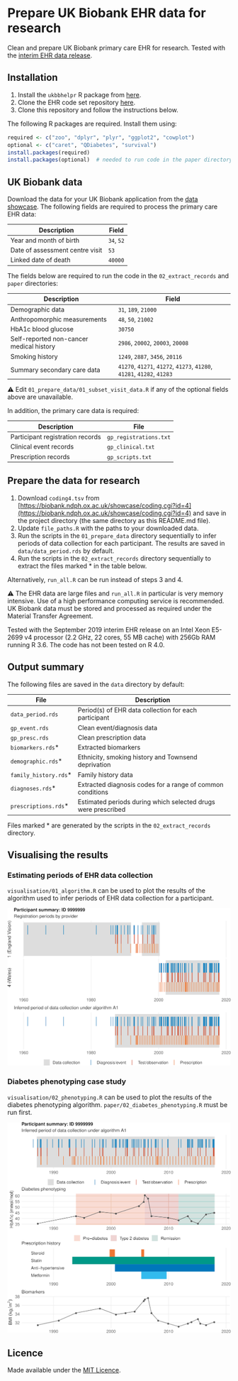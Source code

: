 # Prepare UK Biobank EHR data for research

Clean and prepare UK Biobank primary care EHR for research. Tested with the [interim EHR data release](https://biobank.ndph.ox.ac.uk/showcase/ukb/docs/primary_care_data.pdf).

## Installation

1. Install the `ukbbhelpr` R package from [here](https://github.com/philipdarke/ukbbhelpr).
2. Clone the EHR code set repository [here](https://github.com/philipdarke/ehr-codesets).
3. Clone this repository and follow the instructions below.

The following R packages are required. Install them using:

```R
required <- c("zoo", "dplyr", "plyr", "ggplot2", "cowplot")
optional <- c("caret", "QDiabetes", "survival")
install.packages(required)
install.packages(optional)  # needed to run code in the paper directory
```

## UK Biobank data

Download the data for your UK Biobank application from the [data showcase](https://biobank.ndph.ox.ac.uk/showcase/). The following fields are required to process the primary care EHR data:

Description | Field
----------- | -----
Year and month of birth | `34`, `52`
Date of assessment centre visit | `53`
Linked date of death | `40000`

The fields below are required to run the code in the `02_extract_records` and `paper` directories:

Description | Field
----------- | -----
Demographic data | `31`, `189`, `21000`
| Anthropomorphic measurements | `48`, `50`, `21002`
HbA1c blood glucose  | `30750`
Self-reported non-cancer medical history | `2986`, `20002`, `20003`, `20008`
Smoking history | `1249`, `2887`, `3456`, `20116`
Summary secondary care data | `41270`, `41271`, `41272`, `41273`, `41280`, `41281`, `41282`, `41283`

:warning: Edit `01_prepare_data/01_subset_visit_data.R` if any of the optional fields above are unavailable.

In addition, the primary care data is required:

Description | File
----------- | ----
Participant registration records | `gp_registrations.txt`
Clinical event records | `gp_clinical.txt`
Prescription records | `gp_scripts.txt`

## Prepare the data for research

1. Download `coding4.tsv` from [https://biobank.ndph.ox.ac.uk/showcase/coding.cgi?id=4](https://biobank.ndph.ox.ac.uk/showcase/coding.cgi?id=4) and save in the project directory (the same directory as this README.md file).
2. Update `file_paths.R` with the paths to your downloaded data.
3. Run the scripts in the `01_prepare_data` directory sequentially to infer periods of data collection for each participant. The results are saved in `data/data_period.rds` by default.
4. Run the scripts in the `02_extract_records` directory sequentially to extract the files marked * in the table below.

Alternatively, `run_all.R` can be run instead of steps 3 and 4.

:warning: The EHR data are large files and `run_all.R` in particular is very memory intensive. Use of a high performance computing service is recommended. UK Biobank data must be stored and processed as required under the Material Transfer Agreement.

Tested with the September 2019 interim EHR release on an Intel Xeon E5-2699 v4 processor (2.2 GHz, 22 cores, 55 MB cache) with 256Gb RAM running R 3.6. The code has not been tested on R 4.0.

## Output summary

The following files are saved in the `data` directory by default:

File | Description
---- | -----------
`data_period.rds` | Period(s) of EHR data collection for each participant
`gp_event.rds` | Clean event/diagnosis data
`gp_presc.rds` | Clean prescription data
`biomarkers.rds`* | Extracted biomarkers
`demographic.rds`* | Ethnicity, smoking history and Townsend deprivation
`family_history.rds`* | Family history data
`diagnoses.rds`* | Extracted diagnosis codes for a range of common conditions
`prescriptions.rds`* | Estimated periods during which selected drugs were prescribed

Files marked * are generated by the scripts in the `02_extract_records` directory.

## Visualising the results

### Estimating periods of EHR data collection

`visualisation/01_algorithm.R` can be used to plot the results of the algorithm used to infer periods of EHR data collection for a participant.

![Data collection algorithm example](algo_output.png)

### Diabetes phenotyping case study

`visualisation/02_phenotyping.R` can be used to plot the results of the diabetes phenotyping algorithm. `paper/02_diabetes_phenotyping.R` must be run first.

![Example output from diabetes phenotyping tool](pheno_output.png)

## Licence

Made available under the [MIT Licence](LICENCE).